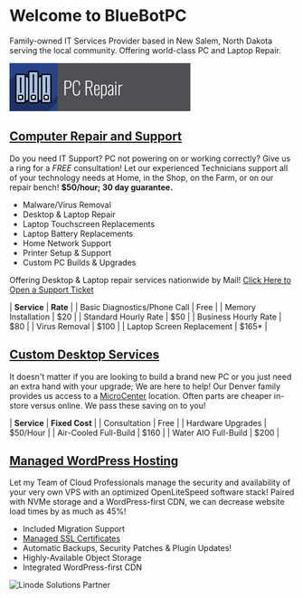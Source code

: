 # Welcome to BlueBotPC

Family-owned IT Services Provider based in New Salem, North Dakota serving the local community. Offering world-class PC and Laptop Repair.

![PcRepairBanner](/assets/img/pc_repair.png)

## [Computer Repair and Support](https://www.bluebotpc.com/pages/pc)

Do you need IT Support? PC not powering on or working correctly? Give us a ring for a _FREE_ consultation! Let our experienced Technicians support all of your technology needs at Home, in the Shop, on the Farm, or on our repair bench! **$50/hour; 30 day guarantee.**

- Malware/Virus Removal
- Desktop & Laptop Repair
- Laptop Touchscreen Replacements
- Laptop Battery Replacements
- Home Network Support
- Printer Setup & Support
- Custom PC Builds & Upgrades

Offering Desktop & Laptop repair services nationwide by Mail! [Click Here to Open a Support Ticket](https://forms.gle/LBAdQnoguwRzCkNo8)

| **Service**               | **Rate** |
| Basic Diagnostics/Phone Call | Free |
| Memory Installation  | $20 |
| Standard Hourly Rate | $50 |
| Business Hourly Rate | $80 |
| Virus Removal        | $100 |
| Laptop Screen Replacement   | $165* |

## [Custom Desktop Services](https://www.bluebotpc.com/pages/pc)

It doesn't matter if you are looking to build a brand new PC or you just need an extra hand with your upgrade; We are here to help! Our Denver family provides us access to a [MicroCenter](https://www.microcenter.com/site/stores/denver.aspx) location. Often parts are cheaper in-store versus online. We pass these saving on to you!

| **Service** | **Fixed Cost** |
| Consultation          | Free |
| Hardware Upgrades     | $50/Hour |
| Air-Cooled Full-Build | $160 |
| Water AIO Full-Build  | $200 |

## [Managed WordPress Hosting](https://www.bluebotpc.com/pages/wordpress)

Let my Team of Cloud Professionals manage the security and availability of your very own VPS with an optimized OpenLiteSpeed software stack! Paired with NVMe storage and a WordPress-first CDN, we can decrease website load times by as much as 45%!

- Included Migration Support
- [Managed SSL Certificates](https://www.letsencrypt.org/)
- Automatic Backups, Security Patches & Plugin Updates!
- Highly-Available Object Storage
- Integrated WordPress-first CDN

![Linode Solutions Partner](https://gooby-s3.us-southeast-1.linodeobjects.com/linodeSolutionsPartnerBadge.png)
